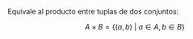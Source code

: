 Equivale al producto entre tuplas de dos conjuntos: 

$$A\times B = \lbrace (a,b) \ \big\vert\  a\in A, b\in B\rbrace$$ 
